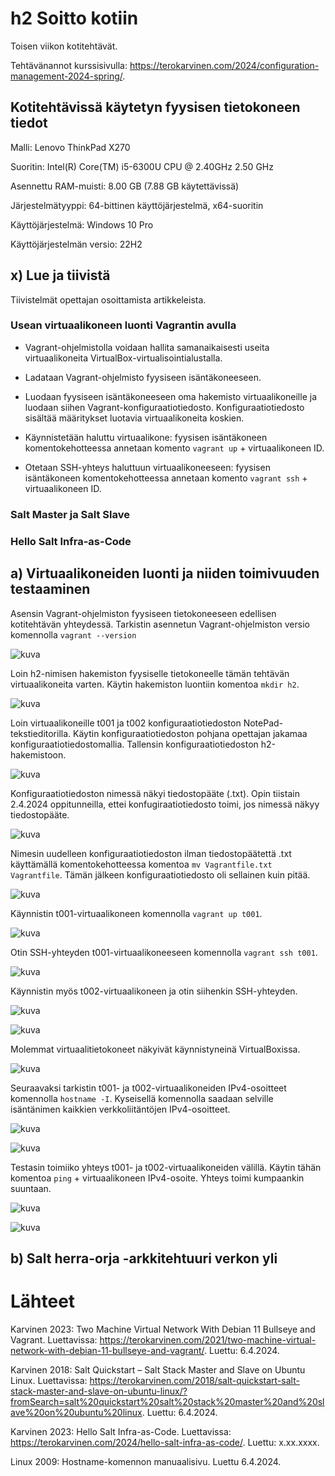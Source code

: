 # h2 Soitto kotiin

Toisen viikon kotitehtävät.

Tehtävänannot kurssisivulla: https://terokarvinen.com/2024/configuration-management-2024-spring/.

## Kotitehtävissä käytetyn fyysisen tietokoneen tiedot

Malli: Lenovo ThinkPad X270

Suoritin: Intel(R) Core(TM) i5-6300U CPU @ 2.40GHz 2.50 GHz

Asennettu RAM-muisti: 8.00 GB (7.88 GB käytettävissä)

Järjestelmätyyppi: 64-bittinen käyttöjärjestelmä, x64-suoritin

Käyttöjärjestelmä: Windows 10 Pro

Käyttöjärjestelmän versio: 22H2

## x) Lue ja tiivistä

Tiivistelmät opettajan osoittamista artikkeleista.

### Usean virtuaalikoneen luonti Vagrantin avulla

- Vagrant-ohjelmistolla voidaan hallita samanaikaisesti useita virtuaalikoneita VirtualBox-virtualisointialustalla. 

- Ladataan Vagrant-ohjelmisto fyysiseen isäntäkoneeseen.

- Luodaan fyysiseen isäntäkoneeseen oma hakemisto virtuaalikoneille ja luodaan siihen Vagrant-konfiguraatiotiedosto. Konfiguraatiotiedosto sisältää määritykset luotavia virtuaalikoneita koskien.

- Käynnistetään haluttu virtuaalikone: fyysisen isäntäkoneen komentokehotteessa annetaan komento ```vagrant up``` + virtuaalikoneen ID.

- Otetaan SSH-yhteys haluttuun virtuaalikoneeseen: fyysisen isäntäkoneen komentokehotteessa annetaan komento ```vagrant ssh``` + virtuaalikoneen ID.

### Salt Master ja Salt Slave


### Hello Salt Infra-as-Code

## a) Virtuaalikoneiden luonti ja niiden toimivuuden testaaminen

Asensin Vagrant-ohjelmiston fyysiseen tietokoneeseen edellisen kotitehtävän yhteydessä. Tarkistin asennetun Vagrant-ohjelmiston versio komennolla ```vagrant --version```

![kuva](https://github.com/NooraOlkkonen/Palvelinten-hallinta/assets/165004946/6d25cb46-6ab8-4f37-b3d1-5042bbd0aee5)

Loin h2-nimisen hakemiston fyysiselle tietokoneelle tämän tehtävän virtuaalikoneita varten. Käytin hakemiston luontiin komentoa ```mkdir h2```.

![kuva](https://github.com/NooraOlkkonen/Palvelinten-hallinta/assets/165004946/a9a77544-e169-44fe-9dcf-0461263a4942)

Loin virtuaalikoneille t001 ja t002 konfiguraatiotiedoston NotePad-tekstieditorilla. Käytin konfiguraatiotiedoston pohjana opettajan jakamaa konfiguraatiotiedostomallia. Tallensin konfiguraatiotiedoston h2-hakemistoon.

![kuva](https://github.com/NooraOlkkonen/Palvelinten-hallinta/assets/165004946/a50ae087-867b-4b4e-ab57-754b36bb7822)

Konfiguraatiotiedoston nimessä näkyi tiedostopääte (.txt). Opin tiistain 2.4.2024 oppitunneilla, ettei konfugiraatiotiedosto toimi, jos nimessä näkyy tiedostopääte. 

![kuva](https://github.com/NooraOlkkonen/Palvelinten-hallinta/assets/165004946/ebaf8551-c9cc-4016-9b70-96044b4a9beb)

Nimesin uudelleen konfiguraatiotiedoston ilman tiedostopäätettä .txt käyttämällä komentokehotteessa komentoa ```mv Vagrantfile.txt Vagrantfile```. Tämän jälkeen konfiguraatiotiedosto oli sellainen kuin pitää. 

![kuva](https://github.com/NooraOlkkonen/Palvelinten-hallinta/assets/165004946/c52b9ccc-e5ec-4b2b-80c3-ccdf6eecffdb)

Käynnistin t001-virtuaalikoneen komennolla ```vagrant up t001```.

![kuva](https://github.com/NooraOlkkonen/Palvelinten-hallinta/assets/165004946/02617b97-b28c-4b60-8a56-0ef0821fb795)

Otin SSH-yhteyden t001-virtuaalikoneeseen komennolla ```vagrant ssh t001```.

![kuva](https://github.com/NooraOlkkonen/Palvelinten-hallinta/assets/165004946/af477418-1b1c-4984-91ed-e11b9898b9d0)

Käynnistin myös t002-virtuaalikoneen ja otin siihenkin SSH-yhteyden.

![kuva](https://github.com/NooraOlkkonen/Palvelinten-hallinta/assets/165004946/29e649c2-3ac5-4d4c-a409-3ed0ca363c1e)

![kuva](https://github.com/NooraOlkkonen/Palvelinten-hallinta/assets/165004946/32775013-9115-4728-9519-846ac42d17a3)

Molemmat virtuaalitietokoneet näkyivät käynnistyneinä VirtualBoxissa.

![kuva](https://github.com/NooraOlkkonen/Palvelinten-hallinta/assets/165004946/1afa27df-c32b-49cc-8c9c-5419716be28c)

Seuraavaksi tarkistin t001- ja t002-virtuaalikoneiden IPv4-osoitteet komennolla ```hostname -I```. Kyseisellä komennolla saadaan selville isäntänimen kaikkien verkkoliitäntöjen IPv4-osoitteet.

![kuva](https://github.com/NooraOlkkonen/Palvelinten-hallinta/assets/165004946/e5e546ef-7c89-4333-9b4e-5e21a9628af2)

![kuva](https://github.com/NooraOlkkonen/Palvelinten-hallinta/assets/165004946/25201bb4-7e64-47b4-8c66-611ce7c8389f)

Testasin toimiiko yhteys t001- ja t002-virtuaalikoneiden välillä. Käytin tähän komentoa ```ping``` + virtuaalikoneen IPv4-osoite. Yhteys toimi kumpaankin suuntaan.

![kuva](https://github.com/NooraOlkkonen/Palvelinten-hallinta/assets/165004946/e662252c-1ae1-410d-a198-b6fd2377e74b)

![kuva](https://github.com/NooraOlkkonen/Palvelinten-hallinta/assets/165004946/25d192fb-9495-4537-a776-ddd2b7419f2a)


## b) Salt herra-orja -arkkitehtuuri verkon yli


# Lähteet 

Karvinen 2023: Two Machine Virtual Network With Debian 11 Bullseye and Vagrant. Luettavissa: https://terokarvinen.com/2021/two-machine-virtual-network-with-debian-11-bullseye-and-vagrant/. Luettu: 6.4.2024.

Karvinen 2018: Salt Quickstart – Salt Stack Master and Slave on Ubuntu Linux. Luettavissa: https://terokarvinen.com/2018/salt-quickstart-salt-stack-master-and-slave-on-ubuntu-linux/?fromSearch=salt%20quickstart%20salt%20stack%20master%20and%20slave%20on%20ubuntu%20linux. Luettu: 6.4.2024.

Karvinen 2023: Hello Salt Infra-as-Code. Luettavissa: https://terokarvinen.com/2024/hello-salt-infra-as-code/. Luettu: x.xx.xxxx.
 
Linux 2009: Hostname-komennon manuaalisivu. Luettu 6.4.2024.

